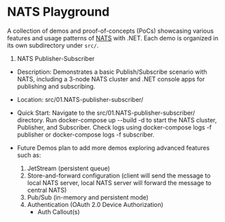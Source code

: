 # NATS Playground

A collection of demos and proof-of-concepts (PoCs) showcasing various features and usage patterns of [NATS](https://nats.io/) with .NET. Each demo is organized in its own subdirectory under `src/`.

01. NATS Publisher-Subscriber
  - Description: Demonstrates a basic Publish/Subscribe scenario with NATS, including a 3-node NATS cluster and .NET console apps for publishing and subscribing.
  - Location: src/01.NATS-publisher-subscriber/
  - Quick Start:
      Navigate to the src/01.NATS-publisher-subscriber/ directory.
      Run docker-compose up --build -d to start the NATS cluster, Publisher, and Subscriber.
      Check logs using docker-compose logs -f publisher or docker-compose logs -f subscriber.
  - Future Demos
      plan to add more demos exploring advanced features such as:

      1. JetStream (persistent queue)
      1. Store-and-forward configuration (client will send the message to local NATS server, local NATS server will forward the message to central NATS)
      1. Pub/Sub (in-memory and persistent mode)
      1. Authentication (OAuth 2.0 Device Authorization)
         - Auth Callout(s)
